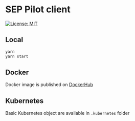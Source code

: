 # SEP Pilot client

[![License: MIT](https://img.shields.io/badge/License-MIT-blue.svg)](https://opensource.org/licenses/MIT)

## Local

```bash
yarn
yarn start
```

## Docker

Docker image is published on [DockerHub](https://hub.docker.com/repository/docker/interstat/sep-pilot-client)

## Kubernetes

Basic Kubernetes object are available in `.kubernetes` folder
